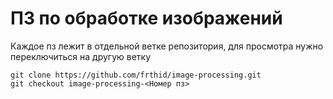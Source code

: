 # ПЗ по обработке изображений
Каждое пз лежит в отдельной ветке репозитория, для просмотра нужно переключиться на другую ветку
```
git clone https://github.com/frthid/image-processing.git
git checkout image-processing-<Номер пз>
```
